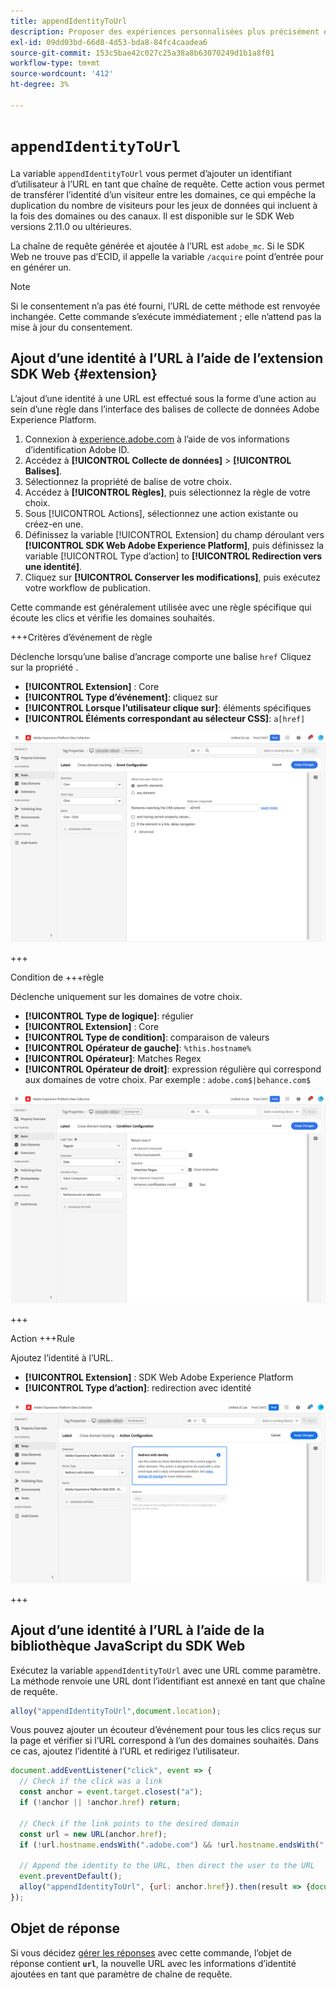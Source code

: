 ```yaml
---
title: appendIdentityToUrl
description: Proposer des expériences personnalisées plus précisément entre les applications, le web et les domaines.
exl-id: 09dd03bd-66d8-4d53-bda8-84fc4caadea6
source-git-commit: 153c5bae42c027c25a38a8b63070249d1b1a8f01
workflow-type: tm+mt
source-wordcount: '412'
ht-degree: 3%

---
```


# `appendIdentityToUrl`

La variable `appendIdentityToUrl` vous permet d’ajouter un identifiant d’utilisateur à l’URL en tant que chaîne de requête. Cette action vous permet de transférer l’identité d’un visiteur entre les domaines, ce qui empêche la duplication du nombre de visiteurs pour les jeux de données qui incluent à la fois des domaines ou des canaux. Il est disponible sur le SDK Web versions 2.11.0 ou ultérieures.

La chaîne de requête générée et ajoutée à l’URL est `adobe_mc`. Si le SDK Web ne trouve pas d’ECID, il appelle la variable `/acquire` point d’entrée pour en générer un.

>[!NOTE]
>
>Si le consentement n’a pas été fourni, l’URL de cette méthode est renvoyée inchangée. Cette commande s’exécute immédiatement ; elle n’attend pas la mise à jour du consentement.

## Ajout d’une identité à l’URL à l’aide de l’extension SDK Web {#extension}

L’ajout d’une identité à une URL est effectué sous la forme d’une action au sein d’une règle dans l’interface des balises de collecte de données Adobe Experience Platform.

1. Connexion à [experience.adobe.com](https://experience.adobe.com?lang=fr) à l’aide de vos informations d’identification Adobe ID.
1. Accédez à **[!UICONTROL Collecte de données]** > **[!UICONTROL Balises]**.
1. Sélectionnez la propriété de balise de votre choix.
1. Accédez à **[!UICONTROL Règles]**, puis sélectionnez la règle de votre choix.
1. Sous [!UICONTROL Actions], sélectionnez une action existante ou créez-en une.
1. Définissez la variable [!UICONTROL Extension] du champ déroulant vers **[!UICONTROL SDK Web Adobe Experience Platform]**, puis définissez la variable [!UICONTROL Type d’action] to **[!UICONTROL Redirection vers une identité]**.
1. Cliquez sur **[!UICONTROL Conserver les modifications]**, puis exécutez votre workflow de publication.

Cette commande est généralement utilisée avec une règle spécifique qui écoute les clics et vérifie les domaines souhaités.

+++Critères d’événement de règle

Déclenche lorsqu’une balise d’ancrage comporte une balise `href` Cliquez sur la propriété .

* **[!UICONTROL Extension]** : Core
* **[!UICONTROL Type d’événement]**: cliquez sur
* **[!UICONTROL Lorsque l’utilisateur clique sur]**: éléments spécifiques
* **[!UICONTROL Éléments correspondant au sélecteur CSS]**: `a[href]`

![Événement de règle](../assets/id-sharing-event-configuration.png)

+++

Condition de +++règle

Déclenche uniquement sur les domaines de votre choix.

* **[!UICONTROL Type de logique]**: régulier
* **[!UICONTROL Extension]** : Core
* **[!UICONTROL Type de condition]**: comparaison de valeurs
* **[!UICONTROL Opérateur de gauche]**: `%this.hostname%`
* **[!UICONTROL Opérateur]**: Matches Regex
* **[!UICONTROL Opérateur de droit]**: expression régulière qui correspond aux domaines de votre choix. Par exemple : `adobe.com$|behance.com$`

![Condition de règle](../assets/id-sharing-condition-configuration.png)

+++

Action +++Rule

Ajoutez l’identité à l’URL.

* **[!UICONTROL Extension]** : SDK Web Adobe Experience Platform
* **[!UICONTROL Type d’action]**: redirection avec identité

![Action de règle](../assets/id-sharing-action-configuration.png)

+++

## Ajout d’une identité à l’URL à l’aide de la bibliothèque JavaScript du SDK Web

Exécutez la variable `appendIdentityToUrl` avec une URL comme paramètre. La méthode renvoie une URL dont l’identifiant est annexé en tant que chaîne de requête.

```js
alloy("appendIdentityToUrl",document.location);
```

Vous pouvez ajouter un écouteur d’événement pour tous les clics reçus sur la page et vérifier si l’URL correspond à l’un des domaines souhaités. Dans ce cas, ajoutez l’identité à l’URL et redirigez l’utilisateur.

```js
document.addEventListener("click", event => {
  // Check if the click was a link
  const anchor = event.target.closest("a");
  if (!anchor || !anchor.href) return;

  // Check if the link points to the desired domain
  const url = new URL(anchor.href);
  if (!url.hostname.endsWith(".adobe.com") && !url.hostname.endsWith(".behance.com")) return;

  // Append the identity to the URL, then direct the user to the URL
  event.preventDefault();
  alloy("appendIdentityToUrl", {url: anchor.href}).then(result => {document.location = result.url;});
});
```

## Objet de réponse

Si vous décidez [gérer les réponses](command-responses.md) avec cette commande, l’objet de réponse contient **`url`**, la nouvelle URL avec les informations d’identité ajoutées en tant que paramètre de chaîne de requête.
